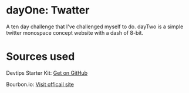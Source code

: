 # dayOne: Twatter
A ten day challenge that I've challenged myself to do. dayTwo is a simple twitter monospace concept website with a dash of 8-bit.

# Sources used
Devtips Starter Kit:
[Get on GitHub](https://github.com/DevTips/DevTips-Starter-Kit)

Bourbon.io:
[Visit officail site](http://bourbon.io/)